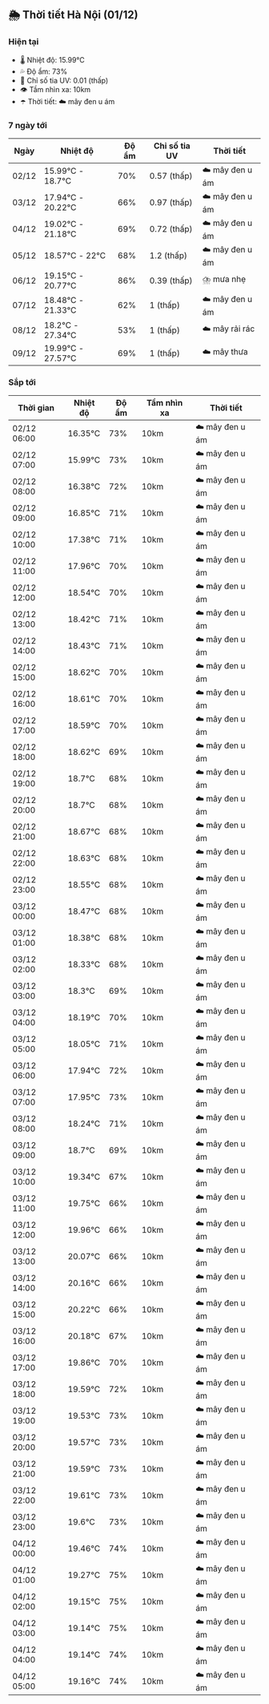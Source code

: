 ## 🌦️ Thời tiết Hà Nội (01/12)

### Hiện tại

- 🌡️ Nhiệt độ: 15.99℃
- 💦 Độ ẩm: 73%
- 🌟 Chỉ số tia UV: 0.01 (thấp)
- 👁️ Tầm nhìn xa: 10km
- ☂️ Thời tiết: ☁️ mây đen u ám

### 7 ngày tới

| Ngày | Nhiệt độ | Độ ẩm | Chỉ số tia UV | Thời tiết |
| --- | --- | --- | --- | --- |
| 02/12 | 15.99℃ - 18.7℃ | 70% | 0.57 (thấp) | ☁️ mây đen u ám |
| 03/12 | 17.94℃ - 20.22℃ | 66% | 0.97 (thấp) | ☁️ mây đen u ám |
| 04/12 | 19.02℃ - 21.18℃ | 69% | 0.72 (thấp) | ☁️ mây đen u ám |
| 05/12 | 18.57℃ - 22℃ | 68% | 1.2 (thấp) | ☁️ mây đen u ám |
| 06/12 | 19.15℃ - 20.77℃ | 86% | 0.39 (thấp) | ⛈️ mưa nhẹ |
| 07/12 | 18.48℃ - 21.33℃ | 62% | 1 (thấp) | ☁️ mây đen u ám |
| 08/12 | 18.2℃ - 27.34℃ | 53% | 1 (thấp) | ☁️ mây rải rác |
| 09/12 | 19.99℃ - 27.57℃ | 69% | 1 (thấp) | ☁️ mây thưa |

### Sắp tới

| Thời gian | Nhiệt độ | Độ ẩm | Tầm nhìn xa | Thời tiết |
| --- | --- | --- | --- | --- |
| 02/12 06:00 | 16.35℃ | 73% | 10km | ☁️ mây đen u ám |
| 02/12 07:00 | 15.99℃ | 73% | 10km | ☁️ mây đen u ám |
| 02/12 08:00 | 16.38℃ | 72% | 10km | ☁️ mây đen u ám |
| 02/12 09:00 | 16.85℃ | 71% | 10km | ☁️ mây đen u ám |
| 02/12 10:00 | 17.38℃ | 71% | 10km | ☁️ mây đen u ám |
| 02/12 11:00 | 17.96℃ | 70% | 10km | ☁️ mây đen u ám |
| 02/12 12:00 | 18.54℃ | 70% | 10km | ☁️ mây đen u ám |
| 02/12 13:00 | 18.42℃ | 71% | 10km | ☁️ mây đen u ám |
| 02/12 14:00 | 18.43℃ | 71% | 10km | ☁️ mây đen u ám |
| 02/12 15:00 | 18.62℃ | 70% | 10km | ☁️ mây đen u ám |
| 02/12 16:00 | 18.61℃ | 70% | 10km | ☁️ mây đen u ám |
| 02/12 17:00 | 18.59℃ | 70% | 10km | ☁️ mây đen u ám |
| 02/12 18:00 | 18.62℃ | 69% | 10km | ☁️ mây đen u ám |
| 02/12 19:00 | 18.7℃ | 68% | 10km | ☁️ mây đen u ám |
| 02/12 20:00 | 18.7℃ | 68% | 10km | ☁️ mây đen u ám |
| 02/12 21:00 | 18.67℃ | 68% | 10km | ☁️ mây đen u ám |
| 02/12 22:00 | 18.63℃ | 68% | 10km | ☁️ mây đen u ám |
| 02/12 23:00 | 18.55℃ | 68% | 10km | ☁️ mây đen u ám |
| 03/12 00:00 | 18.47℃ | 68% | 10km | ☁️ mây đen u ám |
| 03/12 01:00 | 18.38℃ | 68% | 10km | ☁️ mây đen u ám |
| 03/12 02:00 | 18.33℃ | 68% | 10km | ☁️ mây đen u ám |
| 03/12 03:00 | 18.3℃ | 69% | 10km | ☁️ mây đen u ám |
| 03/12 04:00 | 18.19℃ | 70% | 10km | ☁️ mây đen u ám |
| 03/12 05:00 | 18.05℃ | 71% | 10km | ☁️ mây đen u ám |
| 03/12 06:00 | 17.94℃ | 72% | 10km | ☁️ mây đen u ám |
| 03/12 07:00 | 17.95℃ | 73% | 10km | ☁️ mây đen u ám |
| 03/12 08:00 | 18.24℃ | 71% | 10km | ☁️ mây đen u ám |
| 03/12 09:00 | 18.7℃ | 69% | 10km | ☁️ mây đen u ám |
| 03/12 10:00 | 19.34℃ | 67% | 10km | ☁️ mây đen u ám |
| 03/12 11:00 | 19.75℃ | 66% | 10km | ☁️ mây đen u ám |
| 03/12 12:00 | 19.96℃ | 66% | 10km | ☁️ mây đen u ám |
| 03/12 13:00 | 20.07℃ | 66% | 10km | ☁️ mây đen u ám |
| 03/12 14:00 | 20.16℃ | 66% | 10km | ☁️ mây đen u ám |
| 03/12 15:00 | 20.22℃ | 66% | 10km | ☁️ mây đen u ám |
| 03/12 16:00 | 20.18℃ | 67% | 10km | ☁️ mây đen u ám |
| 03/12 17:00 | 19.86℃ | 70% | 10km | ☁️ mây đen u ám |
| 03/12 18:00 | 19.59℃ | 72% | 10km | ☁️ mây đen u ám |
| 03/12 19:00 | 19.53℃ | 73% | 10km | ☁️ mây đen u ám |
| 03/12 20:00 | 19.57℃ | 73% | 10km | ☁️ mây đen u ám |
| 03/12 21:00 | 19.59℃ | 73% | 10km | ☁️ mây đen u ám |
| 03/12 22:00 | 19.61℃ | 73% | 10km | ☁️ mây đen u ám |
| 03/12 23:00 | 19.6℃ | 73% | 10km | ☁️ mây đen u ám |
| 04/12 00:00 | 19.46℃ | 74% | 10km | ☁️ mây đen u ám |
| 04/12 01:00 | 19.27℃ | 75% | 10km | ☁️ mây đen u ám |
| 04/12 02:00 | 19.15℃ | 75% | 10km | ☁️ mây đen u ám |
| 04/12 03:00 | 19.14℃ | 75% | 10km | ☁️ mây đen u ám |
| 04/12 04:00 | 19.14℃ | 74% | 10km | ☁️ mây đen u ám |
| 04/12 05:00 | 19.16℃ | 74% | 10km | ☁️ mây đen u ám |
